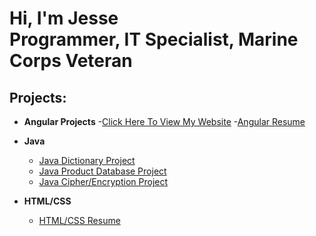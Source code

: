 <h1>Hi, I'm Jesse <br/>Programmer, IT Specialist, Marine Corps Veteran</h1>

<h2>Projects:</h2>

- <b>Angular Projects</b>
  -<a href="https://jesse-hough.github.io/" target="_blank">Click Here To View My Website</a>
  -<a href="https://github.com/Jesse-Hough/Jesse-Hough.github.io" target="_blank">Angular Resume</a>  

- <b>Java</b>
  - <a href="https://github.com/Jesse-Hough/Java-Dictionary-Project" target="_blank">Java Dictionary Project</a>
  - <a href="https://github.com/Jesse-Hough/Java-Product-Database-Project" target="_blank">Java Product Database Project</a>
  - <a href="https://github.com/Jesse-Hough/Java-Cipher-Encryption-Project" target="_blank">Java Cipher/Encryption Project</a>
  
- <b>HTML/CSS</b>
  - <a href="https://github.com/Jesse-Hough/HTML-CSS-Resume">HTML/CSS Resume</a>

